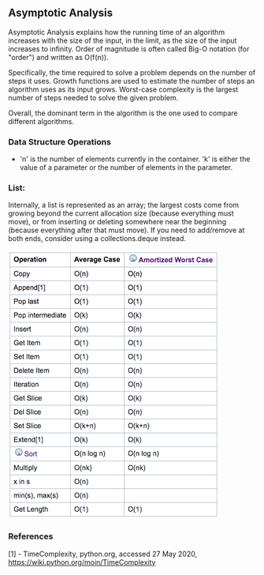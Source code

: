 ## Asymptotic Analysis
Asymptotic Analysis explains how the running time of an algorithm increases with the size of the input, in the limit, as the size of the input increases to infinity.  Order of magnitude is often called Big-O notation (for "order") and written as O(f(n)).     

Specifically, the time required to solve a problem depends on the number of steps it uses.  Growth functions are used to estimate the number of steps an algorithm uses as its input grows.  Worst-case complexity is the largest number of steps needed to solve the given problem.

Overall, the dominant term in the algorithm is the one used to compare different algorithms.



### Data Structure Operations
* 'n' is the number of elements currently in the container.
 'k' is either the value of a parameter or the number of elements in the parameter.

### List:
Internally, a list is represented as an array; the largest costs come from growing beyond the current allocation size (because everything must move), or from inserting or deleting somewhere near the beginning (because everything after that must move). If you need to add/remove at both ends, consider using a collections.deque instead.

![List Operations](list_analysis.png)


 



### References
[1] - TimeComplexity, python.org, accessed 27 May 2020, https://wiki.python.org/moin/TimeComplexity
